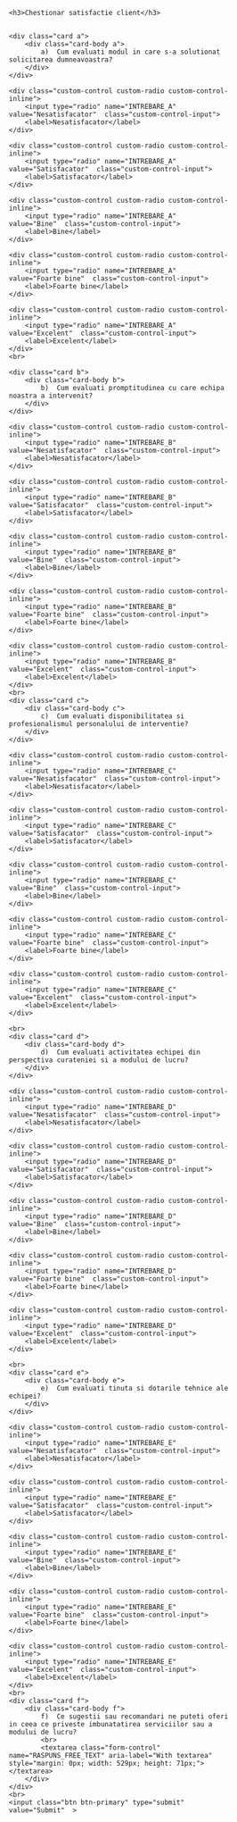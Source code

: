 <!DOCTYPE html>
<html lang="en">
<head>
    <meta charset="UTF-8">
    <title>Chestionar</title>

</head>
<body>
<form action="save"  style="width:400px; margin:auto;">

    <h3>Chestionar satisfactie client</h3>


    <div class="card a">
        <div class="card-body a">
            a)	Cum evaluati modul in care s-a solutionat solicitarea dumneavoastra?
        </div>
    </div>

    <div class="custom-control custom-radio custom-control-inline">
        <input type="radio" name="INTREBARE_A"  value="Nesatisfacator"  class="custom-control-input">
        <label>Nesatisfacator</label>
    </div>

    <div class="custom-control custom-radio custom-control-inline">
        <input type="radio" name="INTREBARE_A"  value="Satisfacator"  class="custom-control-input">
        <label>Satisfacator</label>
    </div>

    <div class="custom-control custom-radio custom-control-inline">
        <input type="radio" name="INTREBARE_A"  value="Bine"  class="custom-control-input">
        <label>Bine</label>
    </div>

    <div class="custom-control custom-radio custom-control-inline">
        <input type="radio" name="INTREBARE_A"  value="Foarte bine"  class="custom-control-input">
        <label>Foarte bine</label>
    </div>

    <div class="custom-control custom-radio custom-control-inline">
        <input type="radio" name="INTREBARE_A"  value="Excelent"  class="custom-control-input">
        <label>Excelent</label>
    </div>
    <br>

    <div class="card b">
        <div class="card-body b">
            b)	Cum evaluati promptitudinea cu care echipa noastra a intervenit?
        </div>
    </div>

    <div class="custom-control custom-radio custom-control-inline">
        <input type="radio" name="INTREBARE_B"  value="Nesatisfacator"  class="custom-control-input">
        <label>Nesatisfacator</label>
    </div>

    <div class="custom-control custom-radio custom-control-inline">
        <input type="radio" name="INTREBARE_B"  value="Satisfacator"  class="custom-control-input">
        <label>Satisfacator</label>
    </div>

    <div class="custom-control custom-radio custom-control-inline">
        <input type="radio" name="INTREBARE_B"  value="Bine"  class="custom-control-input">
        <label>Bine</label>
    </div>

    <div class="custom-control custom-radio custom-control-inline">
        <input type="radio" name="INTREBARE_B"  value="Foarte bine"  class="custom-control-input">
        <label>Foarte bine</label>
    </div>

    <div class="custom-control custom-radio custom-control-inline">
        <input type="radio" name="INTREBARE_B"  value="Excelent"  class="custom-control-input">
        <label>Excelent</label>
    </div>
    <br>
    <div class="card c">
        <div class="card-body c">
            c)	Cum evaluati disponibilitatea si profesionalismul personalului de interventie?
        </div>
    </div>

    <div class="custom-control custom-radio custom-control-inline">
        <input type="radio" name="INTREBARE_C"  value="Nesatisfacator"  class="custom-control-input">
        <label>Nesatisfacator</label>
    </div>

    <div class="custom-control custom-radio custom-control-inline">
        <input type="radio" name="INTREBARE_C"  value="Satisfacator"  class="custom-control-input">
        <label>Satisfacator</label>
    </div>

    <div class="custom-control custom-radio custom-control-inline">
        <input type="radio" name="INTREBARE_C"  value="Bine"  class="custom-control-input">
        <label>Bine</label>
    </div>

    <div class="custom-control custom-radio custom-control-inline">
        <input type="radio" name="INTREBARE_C"  value="Foarte bine"  class="custom-control-input">
        <label>Foarte bine</label>
    </div>

    <div class="custom-control custom-radio custom-control-inline">
        <input type="radio" name="INTREBARE_C"  value="Excelent"  class="custom-control-input">
        <label>Excelent</label>
    </div>

    <br>
    <div class="card d">
        <div class="card-body d">
            d)	Cum evaluati activitatea echipei din perspectiva curateniei si a modului de lucru?
        </div>
    </div>

    <div class="custom-control custom-radio custom-control-inline">
        <input type="radio" name="INTREBARE_D"  value="Nesatisfacator"  class="custom-control-input">
        <label>Nesatisfacator</label>
    </div>

    <div class="custom-control custom-radio custom-control-inline">
        <input type="radio" name="INTREBARE_D"  value="Satisfacator"  class="custom-control-input">
        <label>Satisfacator</label>
    </div>

    <div class="custom-control custom-radio custom-control-inline">
        <input type="radio" name="INTREBARE_D"  value="Bine"  class="custom-control-input">
        <label>Bine</label>
    </div>

    <div class="custom-control custom-radio custom-control-inline">
        <input type="radio" name="INTREBARE_D"  value="Foarte bine"  class="custom-control-input">
        <label>Foarte bine</label>
    </div>

    <div class="custom-control custom-radio custom-control-inline">
        <input type="radio" name="INTREBARE_D"  value="Excelent"  class="custom-control-input">
        <label>Excelent</label>
    </div>

    <br>
    <div class="card e">
        <div class="card-body e">
            e)	Cum evaluati tinuta si dotarile tehnice ale echipei?
        </div>
    </div>

    <div class="custom-control custom-radio custom-control-inline">
        <input type="radio" name="INTREBARE_E"  value="Nesatisfacator"  class="custom-control-input">
        <label>Nesatisfacator</label>
    </div>

    <div class="custom-control custom-radio custom-control-inline">
        <input type="radio" name="INTREBARE_E"  value="Satisfacator"  class="custom-control-input">
        <label>Satisfacator</label>
    </div>

    <div class="custom-control custom-radio custom-control-inline">
        <input type="radio" name="INTREBARE_E"  value="Bine"  class="custom-control-input">
        <label>Bine</label>
    </div>

    <div class="custom-control custom-radio custom-control-inline">
        <input type="radio" name="INTREBARE_E"  value="Foarte bine"  class="custom-control-input">
        <label>Foarte bine</label>
    </div>

    <div class="custom-control custom-radio custom-control-inline">
        <input type="radio" name="INTREBARE_E"  value="Excelent"  class="custom-control-input">
        <label>Excelent</label>
    </div>
    <br>
    <div class="card f">
        <div class="card-body f">
            f)	Ce sugestii sau recomandari ne puteti oferi in ceea ce priveste imbunatatirea serviciilor sau a modului de lucru?
            <br>
            <textarea class="form-control" name="RASPUNS_FREE_TEXT" aria-label="With textarea" style="margin: 0px; width: 529px; height: 71px;"></textarea>
        </div>
    </div>
    <br>
    <input class="btn btn-primary" type="submit" value="Submit"  >


</form>

</body>
</html>